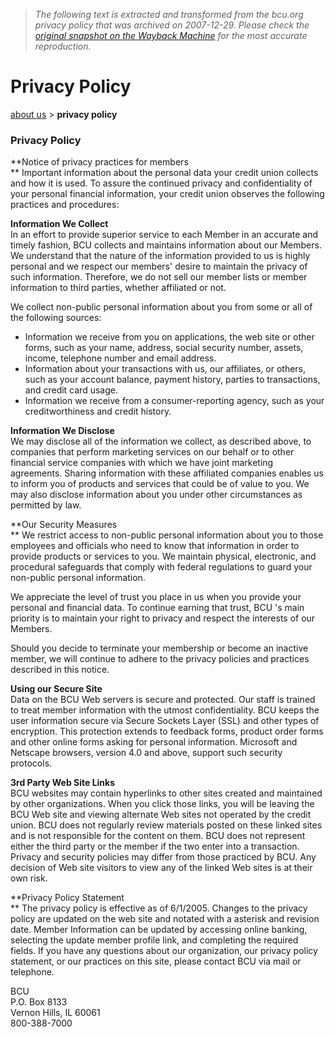 > *The following text is extracted and transformed from the bcu.org privacy policy that was archived on 2007-12-29. Please check the [original snapshot on the Wayback Machine](https://web.archive.org/web/20071229084324id_/http%3A//www.bcu.org/PrivacyandSecurity.aspx) for the most accurate reproduction.*

# Privacy Policy

[about us](https://web.archive.org/web/20071229084324id_/http%3A//www.bcu.org/aboutbcu.aspx) > **privacy policy**

### Privacy Policy

**Notice of privacy practices for members  
** Important information about the personal data your credit union collects and how it is used. To assure the continued privacy and confidentiality of your personal financial information, your credit union observes the following practices and procedures:

**Information We Collect**  
In an effort to provide superior service to each Member in an accurate and timely fashion, BCU collects and maintains information about our Members. We understand that the nature of the information provided to us is highly personal and we respect our members' desire to maintain the privacy of such information. Therefore, we do not sell our member lists or member information to third parties, whether affiliated or not.

We collect non-public personal information about you from some or all of the following sources:

  * Information we receive from you on applications, the web site or other forms, such as your name, address, social security number, assets, income, telephone number and email address.
  * Information about your transactions with us, our affiliates, or others, such as your account balance, payment history, parties to transactions, and credit card usage.
  * Information we receive from a consumer-reporting agency, such as your creditworthiness and credit history. 



**Information We Disclose**  
We may disclose all of the information we collect, as described above, to companies that perform marketing services on our behalf or to other financial service companies with which we have joint marketing agreements. Sharing information with these affiliated companies enables us to inform you of products and services that could be of value to you. We may also disclose information about you under other circumstances as permitted by law.

**Our Security Measures  
** We restrict access to non-public personal information about you to those employees and officials who need to know that information in order to provide products or services to you. We maintain physical, electronic, and procedural safeguards that comply with federal regulations to guard your non-public personal information.

We appreciate the level of trust you place in us when you provide your personal and financial data. To continue earning that trust, BCU 's main priority is to maintain your right to privacy and respect the interests of our Members.

Should you decide to terminate your membership or become an inactive member, we will continue to adhere to the privacy policies and practices described in this notice.

**Using our Secure Site**  
Data on the BCU Web servers is secure and protected. Our staff is trained to treat member information with the utmost confidentiality. BCU keeps the user information secure via Secure Sockets Layer (SSL) and other types of encryption. This protection extends to feedback forms, product order forms and other online forms asking for personal information. Microsoft and Netscape browsers, version 4.0 and above, support such security protocols. 

**3rd Party Web Site Links**  
BCU websites may contain hyperlinks to other sites created and maintained by other organizations. When you click those links, you will be leaving the BCU Web site and viewing alternate Web sites not operated by the credit union. BCU does not regularly review materials posted on these linked sites and is not responsible for the content on them. BCU does not represent either the third party or the member if the two enter into a transaction. Privacy and security policies may differ from those practiced by BCU. Any decision of Web site visitors to view any of the linked Web sites is at their own risk.

**Privacy Policy Statement  
** The privacy policy is effective as of 6/1/2005. Changes to the privacy policy are updated on the web site and notated with a asterisk and revision date. Member Information can be updated by accessing online banking, selecting the update member profile link, and completing the required fields. If you have any questions about our organization, our privacy policy statement, or our practices on this site, please contact BCU via mail or telephone.

BCU  
P.O. Box 8133  
Vernon Hills, IL 60061  
800-388-7000
